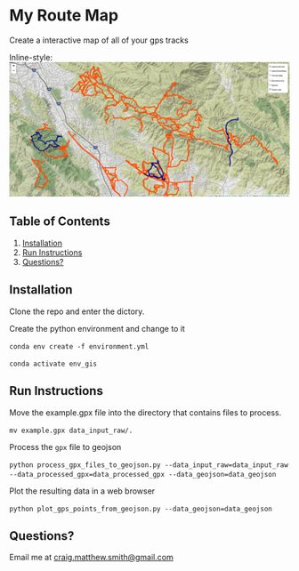 
# My Route Map

Create a interactive map of all of your gps tracks 

Inline-style: 
![alt text](example.png "hover text")

## Table of Contents
1. [Installation](README.md#installation)
1. [Run Instructions](README.md#Run-instructions)
1. [Questions?](README.md#questions?)

## Installation

Clone the repo and enter the dictory.  

Create the python environment and change to it

`conda env create -f environment.yml`

`conda activate env_gis`

## Run Instructions

Move the example.gpx file into the directory that contains files to process.

`mv example.gpx data_input_raw/.`

Process the `gpx` file to geojson

`python process_gpx_files_to_geojson.py --data_input_raw=data_input_raw --data_processed_gpx=data_processed_gpx --data_geojson=data_geojson`

Plot the resulting data in a web browser 

`python plot_gps_points_from_geojson.py --data_geojson=data_geojson`

## Questions?
Email me at craig.matthew.smith@gmail.com
